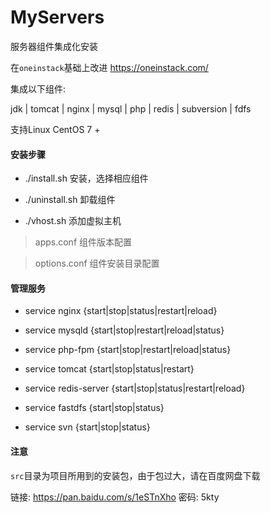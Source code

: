 # MyServers

服务器组件集成化安装

在`oneinstack`基础上改进 https://oneinstack.com/

集成以下组件:

jdk | tomcat | nginx | mysql | php | redis | subversion | fdfs

支持Linux CentOS 7 +

#### 安装步骤

* ./install.sh 安装，选择相应组件

* ./uninstall.sh 卸载组件

* ./vhost.sh 添加虚拟主机

> apps.conf 组件版本配置

> options.conf 组件安装目录配置

#### 管理服务

* service nginx {start|stop|status|restart|reload}

* service mysqld {start|stop|restart|reload|status}

* service php-fpm {start|stop|restart|reload|status}

* service tomcat {start|stop|status|restart}

* service redis-server {start|stop|status|restart|reload}

* service fastdfs {start|stop|status}

* service svn {start|stop|status}

#### 注意
`src`目录为项目所用到的安装包，由于包过大，请在百度网盘下载

链接: https://pan.baidu.com/s/1eSTnXho 密码: 5kty